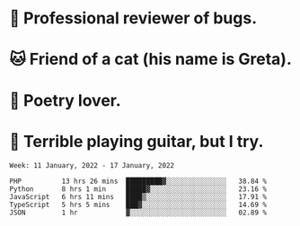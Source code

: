 # 🐛 Professional reviewer of bugs.
# 🐱 Friend of a cat (his name is Greta).
# 📜 Poetry lover.
# 🎸 Terrible playing guitar, but I try.

<!--START_SECTION:waka-->
```text
Week: 11 January, 2022 - 17 January, 2022

PHP          13 hrs 26 mins  █████████▓░░░░░░░░░░░░░░░   38.84 % 
Python       8 hrs 1 min     █████▓░░░░░░░░░░░░░░░░░░░   23.16 % 
JavaScript   6 hrs 11 mins   ████▒░░░░░░░░░░░░░░░░░░░░   17.91 % 
TypeScript   5 hrs 5 mins    ███▓░░░░░░░░░░░░░░░░░░░░░   14.69 % 
JSON         1 hr            ▓░░░░░░░░░░░░░░░░░░░░░░░░   02.89 % 
```
<!--END_SECTION:waka-->

